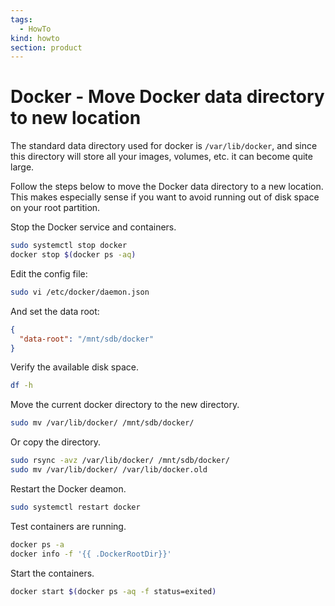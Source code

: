 ```yaml
---
tags:
  - HowTo
kind: howto
section: product
---
```


# Docker - Move Docker data directory to new location

The standard data directory used for docker is `/var/lib/docker`, and since this directory will store all your images, volumes, etc. it can become quite large.

Follow the steps below to move the Docker data directory to a new location. This makes especially sense if you want to avoid running out of disk space on your root partition.

Stop the Docker service and containers.

```bash
sudo systemctl stop docker
docker stop $(docker ps -aq)
```

Edit the config file:

```bash
sudo vi /etc/docker/daemon.json
```

And set the data root:

```json
{
  "data-root": "/mnt/sdb/docker"
}
```

Verify the available disk space.

```bash
df -h
```

Move the current docker directory to the new directory.

```bash
sudo mv /var/lib/docker/ /mnt/sdb/docker/
```

Or copy the directory.

```bash
sudo rsync -avz /var/lib/docker/ /mnt/sdb/docker/
sudo mv /var/lib/docker/ /var/lib/docker.old
```

Restart the Docker deamon.

```bash
sudo systemctl restart docker
```

Test containers are running.

```bash
docker ps -a
docker info -f '{{ .DockerRootDir}}'
```

Start the containers.

```bash
docker start $(docker ps -aq -f status=exited)
```
